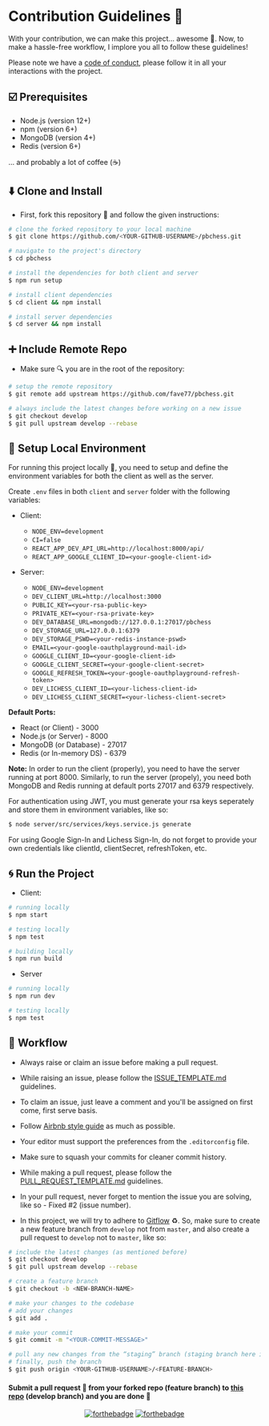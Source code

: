 # Contribution Guidelines :green_heart:

With your contribution, we can make this project... awesome :tada:. Now, to make a hassle-free workflow, I implore you all to follow these guidelines!

Please note we have a [code of conduct][1], please follow it in all your interactions with the project.

## :ballot_box_with_check: Prerequisites
- Node.js (version 12+)
- npm (version 6+)
- MongoDB (version 4+)
- Redis (version 6+)

... and probably a lot of coffee (:coffee:)

## :arrow_down: Clone and Install

- First, fork this repository :fork_and_knife: and follow the given instructions:

```bash
# clone the forked repository to your local machine
$ git clone https://github.com/<YOUR-GITHUB-USERNAME>/pbchess.git

# navigate to the project's directory
$ cd pbchess

# install the dependencies for both client and server
$ npm run setup

# install client dependencies
$ cd client && npm install

# install server dependencies
$ cd server && npm install
```
## :heavy_plus_sign: Include Remote Repo

- Make sure :mag: you are in the root of the repository:

```bash
# setup the remote repository
$ git remote add upstream https://github.com/fave77/pbchess.git

# always include the latest changes before working on a new issue
$ git checkout develop
$ git pull upstream develop --rebase
```

## :construction: Setup Local Environment

For running this project locally :truck:, you need to setup and define the environment variables for both the client as well as the server.

Create `.env` files in both `client` and `server` folder with the following variables:
- Client:
	- `NODE_ENV=development`
	- `CI=false`
	- `REACT_APP_DEV_API_URL=http://localhost:8000/api/`
	- `REACT_APP_GOOGLE_CLIENT_ID=<your-google-client-id>`

- Server:
	- `NODE_ENV=development`
	- `DEV_CLIENT_URL=http://localhost:3000`
  	- `PUBLIC_KEY=<your-rsa-public-key>`
  	- `PRIVATE_KEY=<your-rsa-private-key>`
	- `DEV_DATABASE_URL=mongodb://127.0.0.1:27017/pbchess`
	- `DEV_STORAGE_URL=127.0.0.1:6379`
	- `DEV_STORAGE_PSWD=<your-redis-instance-pswd>`
	- `EMAIL=<your-google-oauthplayground-mail-id>`
	- `GOOGLE_CLIENT_ID=<your-google-client-id>`
	- `GOOGLE_CLIENT_SECRET=<your-google-client-secret>`
	- `GOOGLE_REFRESH_TOKEN=<your-google-oauthplayground-refresh-token>`
	- `DEV_LICHESS_CLIENT_ID=<your-lichess-client-id>`
	- `DEV_LICHESS_CLIENT_SECRET=<your-lichess-client-secret>`

**Default Ports:**
- React (or Client) - 3000
- Node.js (or Server) - 8000
- MongoDB (or Database) - 27017
- Redis (or In-memory DS) - 6379

**Note:** In order to run the client (properly), you need to have the server running at port 8000. Similarly, to run the server (propely), you need both MongoDB and Redis running at default ports 27017 and 6379 respectively. 

For authentication using JWT, you must generate your rsa keys seperately and store them in environment variables, like so: 
```bash
$ node server/src/services/keys.service.js generate
```
For using Google Sign-In and Lichess Sign-In, do not forget to provide your own credentials like clientId, clientSecret, refreshToken, etc.

## :cyclone: Run the Project

- Client:

```bash
# running locally
$ npm start

# testing locally
$ npm test

# building locally
$ npm run build
```

- Server

```bash
# running locally
$ npm run dev

# testing locally
$ npm test
```

## :page_with_curl: Workflow

- Always raise or claim an issue before making a pull request.

- While raising an issue, please follow the [ISSUE_TEMPLATE.md][4] guidelines.

- To claim an issue, just leave a comment and you'll be assigned on first come, first serve basis.

- Follow [Airbnb style guide][5] as much as possible.

- Your editor must support the preferences from the `.editorconfig` file.

- Make sure to squash your commits for cleaner commit history.

- While making a pull request, please follow the [PULL_REQUEST_TEMPLATE.md][6] guidelines.

- In your pull request, never forget to mention the issue you are solving, like so - Fixed #2 (issue number).

- In this project, we will try to adhere to [Gitflow][2] :recycle:. So, make sure to create a new feature branch from `develop` not from `master`, and also create a pull request to `develop` not to `master`, like so:

```bash
# include the latest changes (as mentioned before)
$ git checkout develop
$ git pull upstream develop --rebase

# create a feature branch
$ git checkout -b <NEW-BRANCH-NAME>

# make your changes to the codebase
# add your changes
$ git add .

# make your commit
$ git commit -m "<YOUR-COMMIT-MESSAGE>"

# pull any new changes from the “staging” branch (staging branch here is the develop branch) and resolve any conflicts.
# finally, push the branch
$ git push origin <YOUR-GITHUB-USERNAME>/<FEATURE-BRANCH>
```

#### Submit a pull request :rocket: from your forked repo (feature branch) to [this repo][3] (develop branch) and you are done :tada:

<div align="center">

  [![forthebadge](https://forthebadge.com/images/badges/works-on-my-machine.svg)](https://forthebadge.com)
  [![forthebadge](https://forthebadge.com/images/badges/fo-real.svg)](https://forthebadge.com)

</div>


[1]: https://github.com/fave77/pbchess/blob/develop/.github/CODE_OF_CONDUCT/CODE_OF_CONDUCT.md
[2]: https://www.atlassian.com/git/tutorials/comparing-workflows/gitflow-workflow
[3]: https://github.com/fave77/pbchess
[4]: https://github.com/fave77/pbchess/blob/develop/.github/ISSUE_TEMPLATE/
[5]: https://github.com/airbnb/javascript
[6]: https://github.com/fave77/pbchess/blob/develop/.github/PULL_REQUEST_TEMPLATE/PULL_REQUEST_TEMPLATE.md
